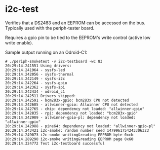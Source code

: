# i2c-test

Verifies that a DS2483 and an EEPROM can be accessed on the bus. Typically used
with the periph-tester board.

Requires a gpio pin to be tied to the EEPROM's write control (active low write
enable).

Sample output running on an Odroid-C1:

```
# ./periph-smoketest -v i2c-testboard -wc 83
20:29:14.241551 Using drivers:
20:29:14.241964 - sysfs-led
20:29:14.242056 - sysfs-thermal
20:29:14.242149 - sysfs-i2c
20:29:14.242264 - sysfs-gpio
20:29:14.242362 - sysfs-spi
20:29:14.242434 - odroid_c1
20:29:14.242511 Drivers skipped:
20:29:14.242591 - bcm283x-gpio: bcm283x CPU not detected
20:29:14.242685 - allwinner-gpio: Allwinner CPU not detected
20:29:14.242765 - chip: dependency not loaded: "allwinner-gpio"
20:29:14.242835 - rpi: dependency not loaded: "bcm283x-gpio"
20:29:14.242909 - allwinner-gpio-pl: dependency not loaded: "allwinner-gpio"
20:29:14.242988 - pine64: dependency not loaded: "allwinner-gpio-pl"
20:29:14.243421 i2c-smoke: random number seed 1479961754243306323
20:29:14.249073 i2c-smoke writing&reading EEPROM byte 0xcb
20:29:14.289290 i2c-smoke writing&reading EEPROM page 0x60
20:29:14.324772 Test i2c-testboard successful
```
